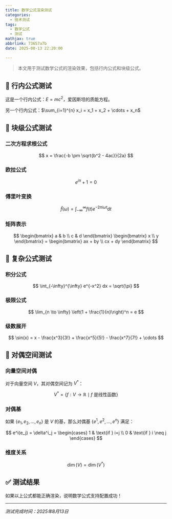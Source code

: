 ```yaml
---
title: 数学公式渲染测试
categories:
  - 技术测试
tags:
  - 数学公式
  - 测试
mathjax: true
abbrlink: 73657a7b
date: 2025-08-13 22:20:00

---
```


> 本文用于测试数学公式的渲染效果，包括行内公式和块级公式。

<!--more-->

## 🧮 行内公式测试

这是一个行内公式：$E = mc^2$，爱因斯坦的质能方程。

另一个行内公式：$\sum_{i=1}^{n} x_i = x_1 + x_2 + \cdots + x_n$

## 📐 块级公式测试

### 二次方程求根公式

$$
x = \frac{-b \pm \sqrt{b^2 - 4ac}}{2a}
$$

### 欧拉公式

$$
e^{i\pi} + 1 = 0
$$

### 傅里叶变换

$$
\hat{f}(\omega) = \int_{-\infty}^{\infty} f(t) e^{-2\pi i \omega t} \mathrm{d}t
$$

### 矩阵表示

$$
\begin{bmatrix}
a & b \\
c & d
\end{bmatrix}
\begin{bmatrix}
x \\
y
\end{bmatrix} = 
\begin{bmatrix}
ax + by \\
cx + dy
\end{bmatrix}
$$

## 🔢 复杂公式测试

### 积分公式

$$
\int_{-\infty}^{\infty} e^{-x^2} dx = \sqrt{\pi}
$$

### 极限公式

$$
\lim_{n \to \infty} \left(1 + \frac{1}{n}\right)^n = e
$$

### 级数展开

$$
\sin(x) = x - \frac{x^3}{3!} + \frac{x^5}{5!} - \frac{x^7}{7!} + \cdots
$$

## 🎯 对偶空间测试

### 向量空间对偶

对于向量空间 $V$，其对偶空间记为 $V^{\ast}$：

$$
V^{\ast} = \{ f: V \to \mathbb{R} \mid f \text{ 是线性函数} \}
$$

### 对偶基

如果 $\{e_1, e_2, \ldots, e_n\}$ 是 $V$ 的基，那么对偶基 $\{e^1, e^2, \ldots, e^n\}$ 满足：

$$
e^i(e_j) = \delta^i_j = \begin{cases} 
1 & \text{if } i=j \\ 
0 & \text{if } i \neq j 
\end{cases}
$$

### 维度关系

$$
\dim(V) = \dim(V^{\ast})
$$

## ✅ 测试结果

如果以上公式都能正确渲染，说明数学公式支持配置成功！

---

*测试完成时间：2025年8月13日*
